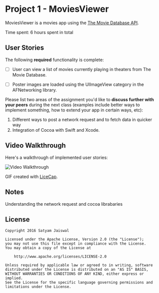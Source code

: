 # Project 1 - MoviesViewer

MoviesViewer is a movies app using the [The Movie Database API](http://docs.themoviedb.apiary.io/#).

Time spent: 6 hours spent in total

## User Stories

The following **required** functionality is complete:

- [ ] User can view a list of movies currently playing in theaters from The Movie Database.
- [ ] Poster images are loaded using the UIImageView category in the AFNetworking library.




Please list two areas of the assignment you'd like to **discuss further with your peers** during the next class (examples include better ways to implement something, how to extend your app in certain ways, etc):

1. Different ways to post a network request and to fetch data in quicker way
2. Integration of  Cocoa with Swift and Xcode. 

## Video Walkthrough 

Here's a walkthrough of implemented user stories:

<img src='http://i.imgur.com/v3pfK1Q' title='Video Walkthrough' width='' alt='Video Walkthrough' />

GIF created with [LiceCap](http://www.cockos.com/licecap/).

## Notes

Understanding the network request and cocoa librabaries

## License

    Copyright 2016 Satyam Jaiswal

    Licensed under the Apache License, Version 2.0 (the "License");
    you may not use this file except in compliance with the License.
    You may obtain a copy of the License at

        http://www.apache.org/licenses/LICENSE-2.0

    Unless required by applicable law or agreed to in writing, software
    distributed under the License is distributed on an "AS IS" BASIS,
    WITHOUT WARRANTIES OR CONDITIONS OF ANY KIND, either express or implied.
    See the License for the specific language governing permissions and
    limitations under the License.
